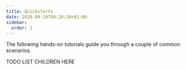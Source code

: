 ```yaml
---
title: Quickstarts
date: 2020-09-10T08:20:20+02:00
sidebar:
  order: 1
---
```



The following hands-on tutorials guide you through a couple of common scenarios.

TODO LIST CHILDREN HERE